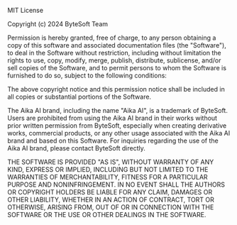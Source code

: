 MIT License

Copyright (c) 2024 ByteSoft Team

Permission is hereby granted, free of charge, to any person obtaining a copy
of this software and associated documentation files (the "Software"), to deal
in the Software without restriction, including without limitation the rights
to use, copy, modify, merge, publish, distribute, sublicense, and/or sell
copies of the Software, and to permit persons to whom the Software is
furnished to do so, subject to the following conditions:

The above copyright notice and this permission notice shall be included in all
copies or substantial portions of the Software.

The Aika AI brand, including the name "Aika AI", is a trademark of ByteSoft. 
Users are prohibited from using the Aika AI brand in their works without prior 
written permission from ByteSoft, especially when creating derivative works, 
commercial products, or any other usage associated with the Aika AI brand and 
based on this Software. For inquiries regarding the use of the Aika AI brand, 
please contact ByteSoft directly.

THE SOFTWARE IS PROVIDED "AS IS", WITHOUT WARRANTY OF ANY KIND, EXPRESS OR
IMPLIED, INCLUDING BUT NOT LIMITED TO THE WARRANTIES OF MERCHANTABILITY,
FITNESS FOR A PARTICULAR PURPOSE AND NONINFRINGEMENT. IN NO EVENT SHALL THE
AUTHORS OR COPYRIGHT HOLDERS BE LIABLE FOR ANY CLAIM, DAMAGES OR OTHER
LIABILITY, WHETHER IN AN ACTION OF CONTRACT, TORT OR OTHERWISE, ARISING FROM,
OUT OF OR IN CONNECTION WITH THE SOFTWARE OR THE USE OR OTHER DEALINGS IN THE
SOFTWARE.
